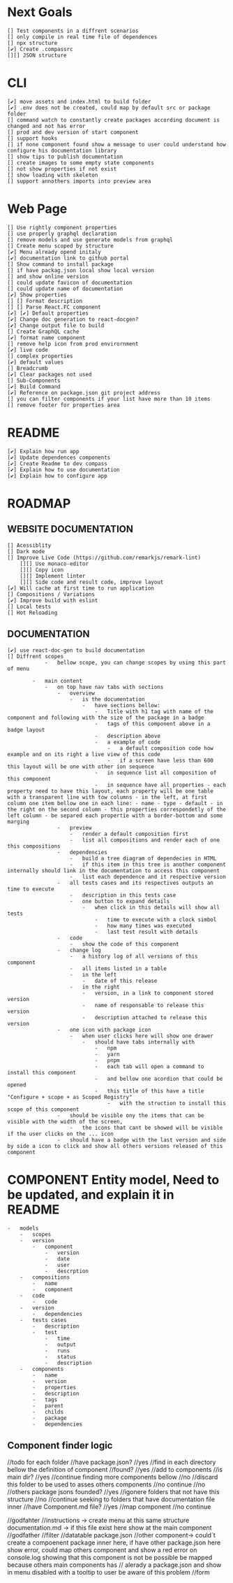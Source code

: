 # Next Goals

    [] Test components in a diffrent scenarios
    [] only compile in real time file of dependences
    [] npx structure
    [✔️] Create .compassrc
    [][] JSON structure

# CLI

    [✔️] move assets and index.html to build folder
    [✔️] .env does not be created, could map by default src or package folder
    [] command watch to constantly create packages according document is changed and not has error
    [] prod and dev version of start component
    [] support hooks
    [] if none component found show a message to user could understand how configure his documentation library
    [] show tips to publish documentation
    [] create images to some empty state components
    [] not show properties if not exist
    [] show loading with skeleton
    [] support annothers imports into preview area

# Web Page

    [] Use rightly component properties
    [] use properly graphql declaration
    [] remove models and use generate models from graphql
    [] Create menu scoped by structure
    [✔️] Menu already opend initaly
    [✔️] documentation link to github portal
    [] Show command to install package
    [] if have packag.json local show local version
    [] and show online version
    [] could update favicon of documentation
    [] could update name of documentation
    [✔️] Show properties
    [] [] Format description
    [] [] Parse React.FC component
    [✔️] [✔️] Default properties
    [✔️] Change doc generation to react-docgen?
    [✔️] Change output file to build
    [] Create GraphQL cache
    [✔️] format name component
    [] remove help icon from prod envirornment
    [✔️] live code
    [] complex properties
    [✔️] default values
    [] Breadcrumb
    [✔️] Clear packages not used
    [] Sub-Components
    [✔️] Build Command
    [✔️] Reference on package.json git project address
    [] you can filter components if your list have more than 10 items
    [] remove footer for properties area

# README

    [✔️] Explain how run app
    [✔️] Update dependences components
    [✔️] Create Readme to dev compass
    [✔️] Explain how to use documentation
    [✔️] Explain how to configure app

# ROADMAP

## WEBSITE DOCUMENTATION

    [] Acessiblity
    [] Dark mode
    [] Improve Live Code (https://github.com/remarkjs/remark-lint)
        [][] Use monaco-editor
        [][] Copy icon
        [][] Implement linter
        [][] Side code and result code, improve layout
    [✔️] Will cache at first time to run application
    [] Compositions / Variations
    [✔️] Improve build with eslint
    [] Local tests
    [] Hot Reloading

## DOCUMENTATION

    [✔️] use react-doc-gen to build documentation
    [] Diffrent scopes
                -   bellow scope, you can change scopes by using this part of menu

            -   main content
                -   on top have nav tabs with sections
                    -   overview
                        -   is the documentation
                            -   have sections bellow:
                                -   Title with h1 tag with name of the component and following with the size of the package in a badge
                                -   tags of this component above in a badge layout
                                -   description above
                                -   a example of code
                                    -   a default composition code how example and on its right a live view of this code
                                    -   if a screen have less than 600 this layout will be one with other ion sequence
                                -   in sequence list all composition of this component
                                -   in sequence have all properties - each property need to have this layout, each property will be one table with a transparent line with tow columns - in the left, at first column one item bellow one in each line: - name - type - default - in the right on the second column - this properties correspondetly of the left column - be separed each propertie with a border-bottom and some marging
                    -   preview
                        -   render a default composition first
                        -   list all compositions and render each of one this compositions
                    -   dependencies
                        -   build a tree diagram of dependecies in HTML
                        -   if this item in this tree is another component internally should link in the documentation to access this component
                        -   list each dependence and it respective version
                    -   all tests cases and its respectives outputs an time to execute
                        -   description in this tests case
                        -   one button to expand details
                            -   when click in this details will show all tests
                                -   time to execute with a clock simbol
                                -   how many times was executed
                                -   last test result with details
                    -   code
                        -   show the code of this component
                    -   change log
                        -   a history log of all versions of this component
                        -   all items listed in a table
                        -   in the left
                            -   date of this release
                        -   in the right
                            -   version, in a link to component stored version
                            -   name of responsable to release this version
                            -   description attached to release this version
                    -   one icon with package icon
                        -   when user clicks here will show one drawer
                            -   should have tabs internally with
                                -   npm
                                -   yarn
                                -   pnpm
                                -   each tab will open a command to install this component
                                -   and bellow one acordion that could be opened
                                -   this title of this have a title "Configure + scope + as Scoped Registry"
                                    -   with the struction to install this scope of this component
                    -   should be visible ony the items that can be visible with the width of the screen,
                        -   the icons that cant be showed will be visible if the user clicks on the ... icon
                    -   should have a badge with the last version and side by side a icon to click and show all others versions released of this component

# COMPONENT Entity model, Need to be updated, and explain it in README

    -   models
        -   scopes
        -   version
            -   component
                -   version
                -   date
                -   user
                -   descrption
        -   compositions
            -   name
            -   component
        -   code
            -   code
        -   version
            -   dependencies
        -   tests cases
            -   description
            -   test
                -   time
                -   output
                -   runs
                -   status
                -   description
        -   components
            -   name
            -   version
            -   properties
            -   description
            -   tags
            -   parent
            -   childs
            -   package
            -   dependencies

## Component finder logic

//todo for each folder
//have package.json?
//yes
//find in each directory bellow the definition of component
//found?
//yes
//add to components
//is main dir?
//yes
//continue finding more components bellow
//no
//discard this folder to be used to asses others components
//no
continue
//no
//others package jsons founded?
//yes
//igonere folders that not have this structure
//no
//continue seeking to folders that have documentation file inner
//have Component.md file?
//yes
//map component
//no
continue

//godfahter
//instructions -> create menu at this same structure
documentation.md -> if this file exist here show at the main component
//godfather
//filter
//datatable
package.json
//other component-> could`t create a compoenent package inner here, if have other package.json here show error, could map others component and show a red error on console.log showing that this component is not be possible be mapped because others main components has
// alerady a package.json and show in menu disabled with a tooltip to user be aware of this problem
//form
